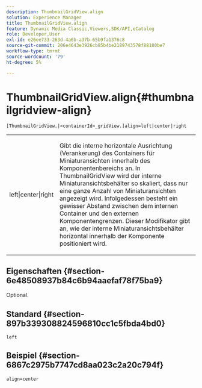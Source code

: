 ```yaml
---
description: ThumbnailGridView.align
solution: Experience Manager
title: ThumbnailGridView.align
feature: Dynamic Media Classic,Viewers,SDK/API,eCatalog
role: Developer,User
exl-id: e26ee733-263d-4a6b-a37b-65b9fa1376c8
source-git-commit: 206e4643e3926cb85b4be2189743578f88180be7
workflow-type: tm+mt
source-wordcount: '79'
ht-degree: 5%

---
```


# ThumbnailGridView.align{#thumbnailgridview-align}

`[ThumbnailGridView.|<containerId>_gridView.]align=left|center|right`

<table id="table_95890560230C48BBB03A8082F56382CA"> 
 <tbody> 
  <tr> 
   <td> <p> <span class="codeph"> left|center|right</span> </p> </td> 
   <td> <p> Gibt die interne horizontale Ausrichtung (Verankerung) des Containers für Miniaturansichten innerhalb des Komponentenbereichs an. In ThumbnailGridView wird der interne Miniaturansichtsbehälter so skaliert, dass nur eine ganze Anzahl von Miniaturansichten angezeigt wird. Infolgedessen besteht ein gewisser Abstand zwischen dem internen Container und den externen Komponentengrenzen. Dieser Modifikator gibt an, wie der interne Miniaturansichtsbehälter horizontal innerhalb der Komponente positioniert wird. </p> </td> 
  </tr> 
 </tbody> 
</table>

## Eigenschaften {#section-6e48508937b84c6b94aaefaf78f75ba9}

Optional.

## Standard {#section-897b339308824596810cc1c5fbda4bd0}

`left`

## Beispiel {#section-6867c2975b7747cd8aa023c2a20c794f}

`align=center`
